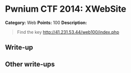 # Pwnium CTF 2014: XWebSite

**Category:** Web
**Points:** 100
**Description:**
> Find the key http://41.231.53.44/web100/index.php

## Write-up


## Other write-ups


